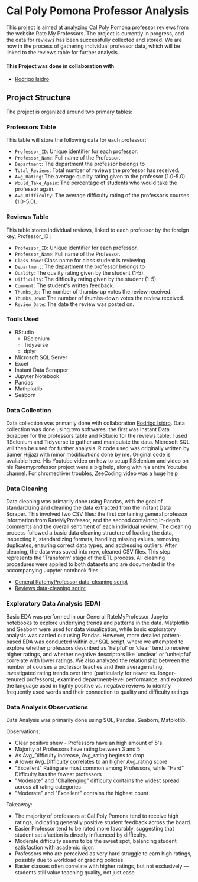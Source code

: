 # Cal Poly Pomona Professor Analysis
This project is aimed at analyzing Cal Poly Pomona professor reviews from the website Rate My Professors. The project is currently in progress, and the data for reviews has been successfully collected and stored. We are now in the process of gathering individual professor data, which will be linked to the reviews table for further analysis.

#### This Project was done in collaboration with 
- [Rodrigo Isidro](https://github.com/Rodgeroger) 

## Project Structure

The project is organized around two primary tables:

### Professors Table

This table will store the following data for each professor:

* ```Professor_ID```: Unique identifier for each professor.
* ```Professor_Name```: Full name of the Professor.
* ```Department```: The department the professor belongs to
* ```Total_Reviews```: Total number of reviews the professor has received.
* ```Avg_Rating```: The average quality rating given to the professor (1.0-5.0).
* ```Would_Take_Again```: The percentage of students who would take the professor again.
* ```Avg_Difficulty```: The average difficulty rating of the professor’s courses (1.0-5.0).

### Reviews Table

This table stores individual reviews, linked to each professor by the foreign key, Professor_ID :

* ```Professor_ID```: Unique identifier for each professor.
* ```Professor_Name```: Full name of the Professor.
* ```Class_Name```: Class name for class student is reviewing
* ```Department```: The department the professor belongs to
* ```Quality```: The quality rating given by the student (1-5).
* ```Difficulty```: The difficulty rating given by the student (1-5).
* ```Comment```: The student's written feedback.
* ```Thumbs_Up```: The number of thumbs-up votes the review received.
* ```Thumbs_Down```: The number of thumbs-down votes the review received.
* ```Review_Date```: The date the review was posted on.

### Tools Used

* RStudio
  - RSelenium
  - Tidyverse
  - dplyr
* Microsoft SQL Server
* Excel
* Instant Data Scrapper
* Jupyter Notebook
* Pandas
* Mathplotlib
* Seaborn

### Data Collection

Data collection was primarily done with collaboration [Rodrigo Isidro](https://github.com/Rodgeroger). Data collection was done using two softwares. the first was Instant Data Scrapper for the professors table and RStudio for the reviews table. I used RSelenium and Tidyverse to gather and manipulate the data. Microsoft SQL will then be used for further analysis. R code used was originally written by Samer Hijjazi with minor modifications done by me. Original code is avaliable here. His Youtube video on how to setup RSelenium and video on his Ratemyprofessor project were a big help, along with his entire Youtube channel. For chromedriver troubles, ZeeCoding video was a huge help

### Data Cleaning

Data cleaning was primarily done using Pandas, with the goal of standardizing and cleaning the data extracted from the Instant Data Scraper. This involved two CSV files: the first containing general professor information from RateMyProfessor, and the second containing in-depth comments and the overall sentiment of each individual review. The cleaning process followed a basic data cleaning structure of loading the data, inspecting it, standardizing formats, handling missing values, removing duplicates, ensuring correct data types, and addressing outliers. After cleaning, the data was saved into new, cleaned CSV files. This step represents the 'Transform' stage of the ETL process. All cleaning procedures were applied to both datasets and are documented in the accompanying Jupyter notebook files. 
- [General RatemyProfessor data-cleaning script](https://github.com/ivanmu-1/Python-Portfolio/blob/main/Cal%20Poly%20Pomona%20Professor%20Analysis/RatemyProfessor.ipynb)
- [Reviews data-cleaning script](https://github.com/ivanmu-1/Python-Portfolio/blob/main/Cal%20Poly%20Pomona%20Professor%20Analysis/Reviews.ipynb)

### Exploratory Data Analysis (EDA)

Basic EDA was performed in our General RateMyProfessor Jupyter notebooks to explore underlying trends and patterns in the data. Matplotlib and Seaborn were used for data visualization, while basic exploratory analysis was carried out using Pandas. However, more detailed pattern-based EDA was conducted within our SQL script, where we attempted to explore whether professors described as 'helpful' or 'clear' tend to receive higher ratings, and whether negative descriptors like 'unclear' or 'unhelpful' correlate with lower ratings. We also analyzed the relationship between the number of courses a professor teaches and their average rating, investigated rating trends over time (particularly for newer vs. longer-tenured professors), examined department-level performance, and explored the language used in highly positive vs. negative reviews to identify frequently used words and their connection to quality and difficulty ratings

### Data Analysis Observations 

Data Analysis was primarily done using SQL, Pandas, Seaborn, Matplotlib.

Observations:

  - Clear positive shew - Professors have an high amount of 5's.
  - Majority of Professors have rating between 3 and 5
  - As Avg_Difficulty increase, Avg_rating begins to drop
  - A lower Avg_Difficulty correlates to an higher Avg_rating score
  - "Excellent" Rating are most common among Professors, while "Hard" Difficulty has the fewest professors
  - "Moderate" and "Challenging" difficulty contains the widest spread across all rating categories
  - "Moderate" and "Excellent" contains the highest count

Takeaway:

  - The majority of professors at Cal Poly Pomona tend to receive high ratings, indicating generally positive student feedback across the board.
  - Easier Professor tend to be rated more favorably, suggesting that student satisfaction is directly influenced by difficulty.
  - Moderate difficulty seems to be the sweet spot, balancing student satisfaction with academic rigor.
  - Professors who are perceived as very hard struggle to earn high ratings, possibly due to workload or grading policies.
  - Easier classes often correlate with higher ratings, but not exclusively — students still value teaching quality, not just ease



